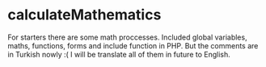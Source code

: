 # calculateMathematics
For starters there are some math proccesses. Included global variables, maths, functions, forms and include function in PHP. But the comments are in Turkish nowly :(
I will be translate all of them in future to English.
